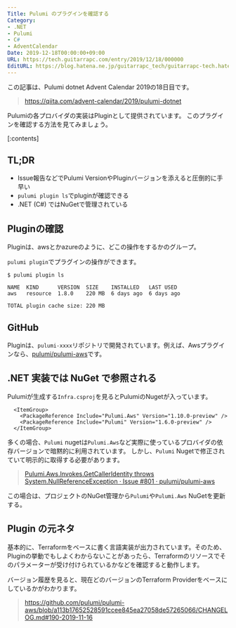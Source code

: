 ```yaml
---
Title: Pulumi のプラグインを確認する
Category:
- .NET
- Pulumi
- C#
- AdventCalendar
Date: 2019-12-18T00:00:00+09:00
URL: https://tech.guitarrapc.com/entry/2019/12/18/000000
EditURL: https://blog.hatena.ne.jp/guitarrapc_tech/guitarrapc-tech.hatenablog.com/atom/entry/26006613478871761
---
```


この記事は、Pulumi dotnet Advent Calendar 2019の18日目です。

> https://qiita.com/advent-calendar/2019/pulumi-dotnet

Pulumiの各プロバイダの実装はPluginとして提供されています。
このプラグインを確認する方法を見てみましょう。

[:contents]

## TL;DR

* Issue報告などでPulumi VersionやPluginバージョンを添えると圧倒的に手早い
* `pulumi plugin ls`でpluginが確認できる
* .NET (C#) ではNuGetで管理されている

## Pluginの確認

Pluginは、awsとかazureのように、どこの操作をするかのグループ。

`pulumi plugin`でプラグインの操作ができます。

```
$ pulumi plugin ls

NAME  KIND      VERSION  SIZE    INSTALLED   LAST USED
aws   resource  1.8.0    220 MB  6 days ago  6 days ago

TOTAL plugin cache size: 220 MB
```

## GitHub

Pluginは、`pulumi-xxxx`リポジトリで開発されています。例えば、Awsプラグインなら、[pulumi/pulumi\-aws](https://github.com/pulumi/pulumi-aws)です。

## .NET 実装では NuGet で参照される

Pulumiが生成する`Infra.csproj`を見るとPulumiのNugetが入っています。

```Infra.csproj
  <ItemGroup>
    <PackageReference Include="Pulumi.Aws" Version="1.10.0-preview" />
    <PackageReference Include="Pulumi" Version="1.6.0-preview" />
  </ItemGroup>
```

多くの場合、`Pulumi` nugetは`Pulumi.Aws`など実際に使っているプロバイダの依存バージョンで暗黙的に利用されています。
しかし、`Pulumi` Nugetで修正されていて明示的に取得する必要があります。

> [Pulumi\.Aws\.Invokes\.GetCallerIdentity throws System\.NullReferenceException · Issue \#801 · pulumi/pulumi\-aws](https://github.com/pulumi/pulumi-aws/issues/801)

この場合は、プロジェクトのNuGet管理から`Pulumi`や`Pulumi.Aws` NuGetを更新する。

## Plugin の元ネタ

基本的に、Terraformをベースに書く言語実装が出力されています。そのため、Pluginの挙動でもしよくわからないことがあったら、Terraformのリソースでそのパラメーターが受け付けられているかなどを確認すると動作します。

バージョン履歴を見ると、現在どのバージョンのTerraform Providerをベースにしているかがわかります。

> https://github.com/pulumi/pulumi-aws/blob/a113b17652528591ccee845ea27058de57265066/CHANGELOG.md#190-2019-11-16
